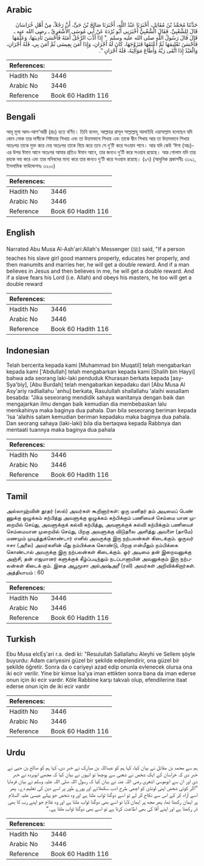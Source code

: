 ## Arabic


<div dir="rtl" lang="ar" style={{fontSize:'larger',backgroundColor:'#f8f9fa',padding:20}}>
حَدَّثَنَا مُحَمَّدُ بْنُ مُقَاتِلٍ، أَخْبَرَنَا عَبْدُ اللَّهِ، أَخْبَرَنَا صَالِحُ بْنُ حَىٍّ، أَنَّ رَجُلاً، مِنْ أَهْلِ خُرَاسَانَ قَالَ لِلشَّعْبِيِّ‏.‏ فَقَالَ الشَّعْبِيُّ أَخْبَرَنِي أَبُو بُرْدَةَ عَنْ أَبِي مُوسَى الأَشْعَرِيِّ ـ رضى الله عنه ـ قَالَ قَالَ رَسُولُ اللَّهِ صلى الله عليه وسلم ‏ "‏ إِذَا أَدَّبَ الرَّجُلُ أَمَتَهُ فَأَحْسَنَ تَأْدِيبَهَا، وَعَلَّمَهَا فَأَحْسَنَ تَعْلِيمَهَا ثُمَّ أَعْتَقَهَا فَتَزَوَّجَهَا، كَانَ لَهُ أَجْرَانِ، وَإِذَا آمَنَ بِعِيسَى ثُمَّ آمَنَ بِي، فَلَهُ أَجْرَانِ، وَالْعَبْدُ إِذَا اتَّقَى رَبَّهُ وَأَطَاعَ مَوَالِيَهُ، فَلَهُ أَجْرَانِ ‏"‏‏.‏
</div>
<div style={{backgroundColor:'#f8f9fa',padding:20, marginBottom: 10}}><table> <thead> <tr> <th>References:</th> <th></th> </tr> </thead> <tbody><tr><td>Hadith No</td><td>3446</td></tr><tr><td>Arabic No</td><td>3446</td></tr><tr><td>Reference</td><td>Book 60 Hadith 116</td></tr></tbody></table></div>

## Bengali


<div dir="ltr" lang="bn" style={{fontSize:'larger',backgroundColor:'#f8f9fa',padding:20}}>
আবূ মূসা আল-আশ‘আরী (রাঃ) হতে বর্ণিত। তিনি বলেন, আল্লাহর রাসূল সাল্লাল্লাহু আলাইহি ওয়াসাল্লাম বলেছেন যদি কোন লোক তার দাসীকে শিষ্টাচার শিখায় এবং তা উত্তমভাবে শিখায় এবং তাকে দ্বীন শিখায় আর তা উত্তমভাবে শিখায় অতঃপর তাকে মুক্ত করে দেয় অতঃপর তাকে বিয়ে করে তবে সে দু’টি করে সওয়াব পাবে। আর যদি কেউ ‘ঈসা (আঃ)-এর উপর ঈমান আনে অতঃপর আমার প্রতিও ঈমান আনে, তার জন্যও দু’টি করে সওয়াব রয়েছে। আর গোলাম যদি তার রবকে ভয় করে এবং তার মনিবদের মান্য করে তার জন্যও দু’টি করে সওয়াব রয়েছে। (৯৭) (আধুনিক প্রকাশনীঃ ৩১৯১, ইসলামিক ফাউন্ডেশনঃ ৩২০০)
</div>
<div style={{backgroundColor:'#f8f9fa',padding:20, marginBottom: 10}}><table> <thead> <tr> <th>References:</th> <th></th> </tr> </thead> <tbody><tr><td>Hadith No</td><td>3446</td></tr><tr><td>Arabic No</td><td>3446</td></tr><tr><td>Reference</td><td>Book 60 Hadith 116</td></tr></tbody></table></div>

## English


<div dir="ltr" lang="en" style={{fontSize:'larger',backgroundColor:'#f8f9fa',padding:20}}>
Narrated Abu Musa Al-Ash'ari:Allah's Messenger (ﷺ) said, "If a person teaches his slave girl good manners properly, educates her properly, and then manumits and marries her, he will get a double reward. And if a man believes in Jesus and then believes in me, he will get a double reward. And if a slave fears his Lord (i.e. Allah) and obeys his masters, he too will get a double reward
</div>
<div style={{backgroundColor:'#f8f9fa',padding:20, marginBottom: 10}}><table> <thead> <tr> <th>References:</th> <th></th> </tr> </thead> <tbody><tr><td>Hadith No</td><td>3446</td></tr><tr><td>Arabic No</td><td>3446</td></tr><tr><td>Reference</td><td>Book 60 Hadith 116</td></tr></tbody></table></div>

## Indonesian


<div dir="ltr" lang="id" style={{fontSize:'larger',backgroundColor:'#f8f9fa',padding:20}}>
Telah bercerita kepada kami [Muhammad bin Muqatil] telah mengabarkan kepada kami ['Abdullah] telah mengabarkan kepada kami [Shalih bin Hayyi] bahwa ada seorang laki-laki penduduk Khurasan berkata kepada [asy-Sya'biy], [Abu Burdah] telah mengabarkan kepadaku dari [Abu Musa Al Asy'ariy radliallahu 'anhu] berkata, Rasulullah shallallahu 'alaihi wasallam besabda: "Jika seseorang mendidik sahaya wanitanya dengan baik dan mengajarkan ilmu dengan baik kemudian dia membebaskan lalu menikahinya maka baginya dua pahala. Dan bila seseorang beriman kepada 'Isa 'alaihis salam kemudian beriman kepadaku maka baginya dua pahala. Dan seorang sahaya (laki-laki) bila dia bertaqwa kepada Rabbnya dan mentaati tuannya maka baginya dua pahala
</div>
<div style={{backgroundColor:'#f8f9fa',padding:20, marginBottom: 10}}><table> <thead> <tr> <th>References:</th> <th></th> </tr> </thead> <tbody><tr><td>Hadith No</td><td>3446</td></tr><tr><td>Arabic No</td><td>3446</td></tr><tr><td>Reference</td><td>Book 60 Hadith 116</td></tr></tbody></table></div>

## Tamil


<div dir="ltr" lang="ta" style={{fontSize:'larger',backgroundColor:'#f8f9fa',padding:20}}>
அல்லாஹ்வின் தூதர் (ஸல்) அவர்கள் கூறினார்கள்: ஒரு மனிதர் தம் அடிமைப் பெண் ணுக்கு ஒழுக்கம் கற்பித்து அவளுக்கு ஒழுக்கம் கற்பிக்கும் பணியைச் செம்மை யான முறையில் செய்து, அவளுக்குக் கல்வி கற்பித்து, அவளுக்குக் கல்வி கற்பிக்கும் பணியைச் செம்மையான முறையில் செய்து, பிறகு அவளுக்கு விடுதலை அளித்து அவளை (தாமே) மணமும் முடித்துக்கொண்டார் எனில் அவருக்கு இரு நற்பலன்கள் கிடைக்கும். ஒருவர் ஈசா (அலை) அவர்களின் மீது நம்பிக்கை கொண்டு, பிறகு என்மீதும் நம்பிக்கை கொண்டால் அவருக்கு இரு நற்பலன்கள் கிடைக்கும். ஓர் அடிமை தன் இறைவனுக்கு அஞ்சி, தன் எஜமானர் களுக்குக் கீழ்ப்படிந்தும் நடப்பானாயின் அவனுக்கும் இரு நற்பலன்கள் கிடைக் கும். இதை அபூமூசா அல்அஷ்அரீ (ரலி) அவர்கள் அறிவிக்கிறார்கள். அத்தியாயம் : 60
</div>
<div style={{backgroundColor:'#f8f9fa',padding:20, marginBottom: 10}}><table> <thead> <tr> <th>References:</th> <th></th> </tr> </thead> <tbody><tr><td>Hadith No</td><td>3446</td></tr><tr><td>Arabic No</td><td>3446</td></tr><tr><td>Reference</td><td>Book 60 Hadith 116</td></tr></tbody></table></div>

## Turkish


<div dir="ltr" lang="tr" style={{fontSize:'larger',backgroundColor:'#f8f9fa',padding:20}}>
Ebu Musa elcEş'ari r.a. dedi ki: "Resulullah Sallallahu Aleyhi ve Sellem şöyle buyurdu: Adam cariyesini güzel bir şekilde edeplendirir, ona güzel bir şekilde öğretir. Sonra da o cariyeyi azad edip onunla evlenecek olursa ona iki ecir verilir. Yine bir kimse İsa'ya iman ettikten sonra bana da iman ederse onun için iki ecir vardır. Köle Rabbine karşı takvalı olup, efendilerine itaat ederse onun için de iki ecir vardır
</div>
<div style={{backgroundColor:'#f8f9fa',padding:20, marginBottom: 10}}><table> <thead> <tr> <th>References:</th> <th></th> </tr> </thead> <tbody><tr><td>Hadith No</td><td>3446</td></tr><tr><td>Arabic No</td><td>3446</td></tr><tr><td>Reference</td><td>Book 60 Hadith 116</td></tr></tbody></table></div>

## Urdu


<div dir="rtl" lang="ur" style={{fontSize:'larger',backgroundColor:'#f8f9fa',padding:20}}>
ہم سے محمد بن مقاتل نے بیان کیا، کہا ہم کو عبداللہ بن مبارک نے خبر دی، کہا ہم کو صالح بن حیی نے خبر دی کہ خراسان کے ایک شخص نے شعبی سے پوچھا تو انہوں نے بیان کیا کہ مجھے ابوبردہ نے خبر دی اور ان سے ابوموسیٰ اشعری رضی اللہ عنہ نے بیان کیا کہ رسول اللہ صلی اللہ علیہ وسلم نے بیان فرمایا ”اگر کوئی شخص اپنی لونڈی کو اچھی طرح ادب سکھلائے اور پورے طور پر اسے دین کی تعلیم دے۔ پھر اسے آزاد کر کے اس سے نکاح کر لے تو اسے دوگنا ثواب ملتا ہے اور وہ شخص جو پہلے عیسیٰ علیہ السلام پر ایمان رکھتا تھا، پھر مجھ پر ایمان لایا تو اسے بھی دوگنا ثواب ملتا ہے اور وہ غلام جو اپنے رب کا بھی ڈر رکھتا ہے اور اپنے آقا کی بھی اطاعت کرتا ہے تو اسے بھی دوگنا ثواب ملتا ہے۔“
</div>
<div style={{backgroundColor:'#f8f9fa',padding:20, marginBottom: 10}}><table> <thead> <tr> <th>References:</th> <th></th> </tr> </thead> <tbody><tr><td>Hadith No</td><td>3446</td></tr><tr><td>Arabic No</td><td>3446</td></tr><tr><td>Reference</td><td>Book 60 Hadith 116</td></tr></tbody></table></div>